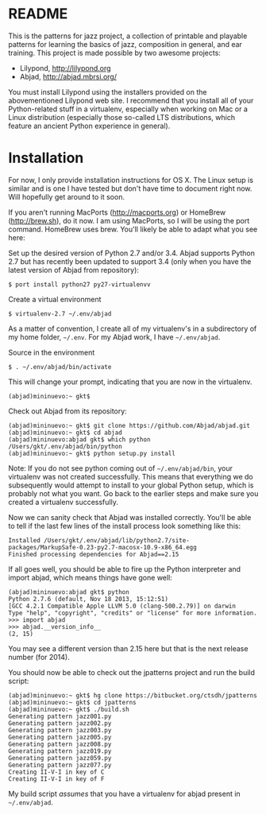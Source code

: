 # README #

This is the patterns for jazz project, a collection of printable and playable patterns for learning the basics of jazz, composition in general, and ear training. This project is made possible by two awesome projects:

* Lilypond, http://lilypond.org
* Abjad, http://abjad.mbrsi.org/

You must install Lilypond using the installers provided on the abovementioned Lilypond web site. I recommend that you install all of your Python-related stuff in a virtualenv, especially when working on Mac or a Linux distribution (especially those so-called LTS distributions, which feature an ancient Python experience in general).

# Installation

For now, I only provide installation instructions for OS X. The Linux setup is similar and is one I have tested but don't have time to document right now. Will hopefully get around to it soon. 

If you aren't running MacPorts (http://macports.org) or HomeBrew (http://brew.sh), do it now. I am using MacPorts, so I will be using the port command. HomeBrew uses brew. You'll likely be able to adapt what you see here:

Set up the desired version of Python 2.7 and/or 3.4. Abjad supports Python 2.7 but has recently been updated to support 3.4 (only when you have the latest version of Abjad from repository):

~~~
$ port install python27 py27-virtualenvv
~~~

Create a virtual environment

~~~
$ virtualenv-2.7 ~/.env/abjad
~~~

As a matter of convention, I create all of my virtualenv's in a subdirectory of my home folder, `~/.env`. For my Abjad work, I have `~/.env/abjad`.

Source in the environment

~~~
$ . ~/.env/abjad/bin/activate
~~~

This will change your prompt, indicating that you are now in the virtualenv.

~~~
(abjad)mininuevo:~ gkt$
~~~

Check out Abjad from its repository:


    (abjad)mininuevo:~ gkt$ git clone https://github.com/Abjad/abjad.git
    (abjad)mininuevo:~ gkt$ cd abjad
    (abjad)mininuevo:abjad gkt$ which python
    /Users/gkt/.env/abjad/bin/python
    (abjad)mininuevo:~ gkt$ python setup.py install

Note: If you do not see python coming out of `~/.env/abjad/bin`, your virtualenv was not created successfully. This means that everything we do subsequently would attempt to install to your global Python setup, which is probably not what you want. Go back to the earlier steps and make sure you created a virtualenv successfully.

Now we can sanity check that Abjad was installed correctly. You'll be able to tell if the last few lines of the install process look something like this:

~~~
Installed /Users/gkt/.env/abjad/lib/python2.7/site-packages/MarkupSafe-0.23-py2.7-macosx-10.9-x86_64.egg
Finished processing dependencies for Abjad==2.15
~~~

If all goes well, you should be able to fire up the Python interpreter and import abjad, which means things have gone well:

~~~
(abjad)mininuevo:abjad gkt$ python
Python 2.7.6 (default, Nov 18 2013, 15:12:51)
[GCC 4.2.1 Compatible Apple LLVM 5.0 (clang-500.2.79)] on darwin
Type "help", "copyright", "credits" or "license" for more information.
>>> import abjad
>>> abjad.__version_info__
(2, 15)
~~~

You may see a different version than 2.15 here but that is the next release number (for 2014).

You should now be able to check out the jpatterns project and run the build script:

~~~
(abjad)mininuevo:~ gkt$ hg clone https://bitbucket.org/ctsdh/jpatterns
(abjad)mininuevo:~ gkt$ cd jpatterns
(abjad)mininuevo:~ gkt$ ./build.sh 
Generating pattern jazz001.py
Generating pattern jazz002.py
Generating pattern jazz003.py
Generating pattern jazz005.py
Generating pattern jazz008.py
Generating pattern jazz019.py
Generating pattern jazz059.py
Generating pattern jazz077.py
Creating II-V-I in key of C
Creating II-V-I in key of F
~~~

My build script *assumes* that you have a virtualenv for abjad present in `~/.env/abjad`.